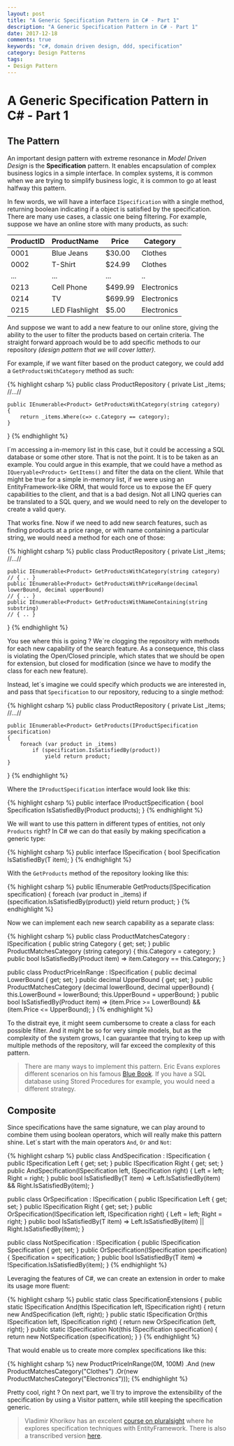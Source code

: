 ```yaml
---
layout: post
title: "A Generic Specification Pattern in C# - Part 1"
description: "A Generic Specification Pattern in C# - Part 1"
date: 2017-12-18
comments: true
keywords: "c#, domain driven design, ddd, specification"
category: Design Patterns
tags:
- Design Pattern
---
```


# A Generic Specification Pattern in C# - Part 1

## The Pattern

An important design pattern with extreme resonance in *Model Driven Design* is the **Specification** pattern. It enables encapsulation of complex business logics in a simple interface. 
In complex systems, it is common when we are trying to simplify business logic, it is common to go at least halfway this pattern.

In few words, we will have a interface `ISpecification` with a single method, returning boolean indicating if a object is satisfied by the specification. 
There are many use cases, a classic one being filtering. For example, suppose we have an online store with many products, as such:

| ProductID |  ProductName   |  Price  |  Category   |
| --------- | -------------- | ------- | ----------- |
| 0001      | Blue Jeans     | $30.00  | Clothes     |
| 0002      | T-Shirt        | $24.99  | Clothes     |
| ...       | ...            | ...     | ..          |
| 0213      | Cell Phone     | $499.99 | Electronics |
| 0214      | TV             | $699.99 | Electronics |
| 0215      | LED Flashlight | $5.00   | Electronics |

And suppose we want to add a new feature to our online store, giving the ability to the user to filter the products based on certain criteria. The straight forward approach would be to add specific methods to our repository *(design pattern that we will cover latter)*. 

For example, if we want filter based on the product category, we could add a `GetProductsWithCategory` method as such:

{% highlight csharp %}
public class ProductRepository 
{
    private List<Product> _items;
    //...//

    public IEnumerable<Product> GetProductsWithCategory(string category)
    {
        return _items.Where(c=> c.Category == category);
    }
}
{% endhighlight %}

I´m accessing a in-memory list in this case, but it could be accessing a SQL database or some other store. That is not the point. It is to be taken as an example. You could argue in this example, that we could have a method as `IQueryable<Product> GetItems()` and filter the data on the client. While that might be true for a simple in-memory list, if we were using an EntityFramework-like ORM, that would force us to expose the EF query capabilities to the client, and that is a bad design. Not all LINQ queries can be translated to a SQL query, and we would need to rely on the developer to create a valid query.

That works fine. Now if we need to add new search features, such as finding products at a price range, or with name containing a particular string, we would need a method for each one of those:


{% highlight csharp %}
public class ProductRepository 
{
    private List<Product> _items;
    //...//

    public IEnumerable<Product> GetProductsWithCategory(string category)
    // { .. }
    public IEnumerable<Product> GetProductsWithPriceRange(decimal lowerBound, decimal upperBound)
    // { .. }
    public IEnumerable<Product> GetProductsWithNameContaining(string substring)
    // { .. }
}
{% endhighlight %}

You see where this is going ? We´re clogging the repository with methods for each new capability of the search feature. As a consequence, this class is violating the Open/Closed principle, which states that we should be open for extension, but closed for modification (since we have to modify the class for each new feature).

Instead, let´s imagine we could specify which products we are interested in, and pass that `Specification` to our repository, reducing to a single method:

{% highlight csharp %}
public class ProductRepository 
{
    private List<Product> _items;
    //...//

    public IEnumerable<Product> GetProducts(IProductSpecification specification)
    {
        foreach (var product in _items)
            if (specification.IsSatisfiedBy(product))
                yield return product;
    }
}
{% endhighlight %}

Where the `IProductSpecification` interface would look like this:

{% highlight csharp %}
public interface IProductSpecification
{
    bool Specification IsSatisfiedBy(Product products);
}
{% endhighlight %}

We will want to use this pattern in different types of entities, not only `Products` right? In C# we can do that easily by making specification a generic type:

{% highlight csharp %}
public interface ISpecification<T>
{
    bool Specification IsSatisfiedBy(T item);
}
{% endhighlight %}

With the `GetProducts` method of the repository looking like this:

{% highlight csharp %}
public IEnumerable<Product> GetProducts(ISpecification<T> specification)
{
    foreach (var product in _items)
        if (specification.IsSatisfiedBy(product))
            yield return product;
}
{% endhighlight %}

Now we can implement each new search capability as a separate class:

{% highlight csharp %}
public class ProductMatchesCategory : ISpecification<Product>
{
    public string Category { get; set; }
    public ProductMatchesCategory (string category)
    {
        this.Category = category;
    }
    public bool IsSatisfiedBy(Product item) => item.Category == this.Category;
}

public class ProductPriceInRange : ISpecification<Product>
{
    public decimal LowerBound { get; set; }
    public decimal UpperBound { get; set; }
    public ProductMatchesCategory (decimal lowerBound, decimal upperBound)
    {
        this.LowerBound = lowerBound;
        this.UpperBound = upperBound;
    }
    public bool IsSatisfiedBy(Product item) => (item.Price >= LowerBound) && (item.Price <= UpperBound);
}
{% endhighlight %}

To the distrait eye, it might seem cumbersome to create a class for each possible filter. And it might be so for very simple models, but as the complexity of the system grows, I can guarantee that trying to keep up with multiple methods of the repository, will far exceed the complexity of this pattern.

> There are many ways to implement this pattern. Eric Evans explores different scenarios on his famous [Blue Book](https://www.amazon.com.br/Domain-Driven-Design-Tackling-Complexity-Software/dp/0321125215). If you have a SQL database using Stored Procedures for example, you would need a different strategy. 


## Composite

Since specifications have the same signature, we can play around to combine them using boolean operators, which will really make this pattern shine. Let´s start with the main operators `And`, `Or` and `Not`:

{% highlight csharp %}
public class AndSpecification<T> : ISpecification<T>
{
    public ISpecification<T> Left { get; set; }
    public ISpecification<T> Right { get; set; }
    public AndSpecification(ISpecification<T> left, ISpecification<T> right)
    {
        Left = left;
        Right = right;
    }
    public bool IsSatisfiedBy(T item) => Left.IsSatisfiedBy(item) && Right.IsSatisfiedBy(item);
}

public class OrSpecification<T> : ISpecification<T>
{
    public ISpecification<T> Left { get; set; }
    public ISpecification<T> Right { get; set; }
    public OrSpecification(ISpecification<T> left, ISpecification<T> right)
    {
        Left = left;
        Right = right;
    }
    public bool IsSatisfiedBy(T item) => Left.IsSatisfiedBy(item) || Right.IsSatisfiedBy(item);
}

public class NotSpecification<T> : ISpecification<T>
{
    public ISpecification<T> Specification { get; set; }
    public OrSpecification(ISpecification<T> specification)
    {
        Specification = specification;
    }
    public bool IsSatisfiedBy(T item) => !Specification.IsSatisfiedBy(item);
}
{% endhighlight %}

Leveraging the features of C#, we can create an extension in order to make its usage more fluent:

{% highlight csharp %}
public static class SpecificationExtensions
{
    public static ISpecification<T> And(this ISpecification<T> left, ISpecification<T> right)
    {
        return new AndSpecification<T> (left, right);
    }
    public static ISpecification<T> Or(this ISpecification<T> left, ISpecification<T> right)
    {
        return new OrSpecification<T> (left, right);
    }
    public static ISpecification<T> Not(this ISpecification<T> specification)
    {
        return new NotSpecification<T> (specification);
    }
}
{% endhighlight %}

That would enable us to create more complex specifications like this:

{% highlight csharp %}
new ProductPriceInRange(0M, 100M)
    .And (new ProductMatchesCategory("Clothes")
            .Or(new ProductMatchesCategory("Electronics")));
{% endhighlight %}

Pretty cool, right ? On next part, we´ll try to improve the extensibility of the specification by using a Visitor pattern, while still keeping the specification generic.


> Vladimir Khorikov has an excelent [course on pluralsight](https://www.pluralsight.com/courses/csharp-specification-pattern) where he explores specification techniques with EntityFramework. There is also a transcribed version [here](http://enterprisecraftsmanship.com/2016/02/08/specification-pattern-c-implementation/). 


